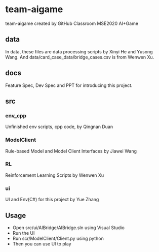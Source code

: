 # team-aigame
team-aigame created by GitHub Classroom
MSE2020 AI+Game

## data
In data, these files are data processing scripts by Xinyi He and Yusong Wang. And data/card_case_data/bridge_cases.csv is from Wenwen Xu.

## docs
Feature Spec, Dev Spec and PPT for introducing this project.

## src

### env_cpp
Unfinished env scripts, cpp code, by Qingnan Duan

### ModelClient
Rule-based Model and Model Client Interfaces by Jiawei Wang

### RL
Reinforcement Learning Scripts by Wenwen Xu

### ui
UI and Env(C#) for this project by Yue Zhang


## Usage
- Open src/ui/AIBridge/AIBridge.sln using Visual Studio
- Run the UI
- Run scr/ModelClient/Client.py using python
- Then you can use UI to play
